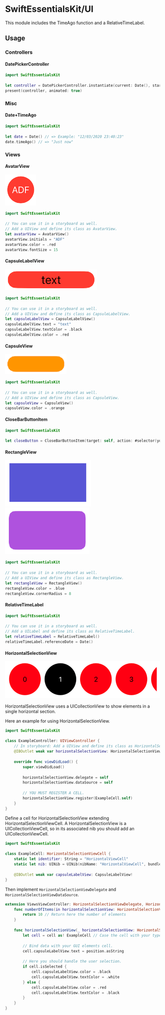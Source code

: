 # SwiftEssentialsKit/UI

This module includes the TimeAgo function and a RelativeTimeLabel.

## Usage

### Controllers

#### DatePickerController

```swift
import SwiftEssentialsKit

let controller = DatePickerController.instantiate(current: Date(), start: Date(), end: Date())
present(controller, animated: true)
```

### Misc

#### Date+TimeAgo
```swift
import SwiftEssentialsKit

let date = Date() // => Example: "12/03/2020 23:40:23"
date.timeAgo() // => "Just now"
```

### Views

#### AvatarView

![AvatarView](./images/avatar_view.png)
```swift
import SwiftEssentialsKit

// You can use it in a storyboard as well.
// Add a UIView and define its class as AvatarView.
let avatarView = AvatarView()
avatarView.initials = "ADF"
avatarView.color = .red
avatarView.fontSize = 15
```

#### CapsuleLabelView

![CapsuleLabelView](./images/capsule_label_view.png)
```swift
import SwiftEssentialsKit

// You can use it in a storyboard as well.
// Add a UIView and define its class as CapsuleLabelView.
let capsuleLabelView = CapsuleLabelView()
capsuleLabelView.text = "text"
capsuleLabelView.textColor = .black
capsuleLabelView.color = .red
```

#### CapsuleView

![CapsuleView](./images/capsule_view.png)
```swift
import SwiftEssentialsKit

// You can use it in a storyboard as well.
// Add a UIView and define its class as CapsuleView.
let capsuleView = CapsuleView()
capsuleView.color = .orange
```

#### CloseBarButtonItem

```swift
import SwiftEssentialsKit

let closeButton = CloseBarButtonItem(target: self, action: #selector(yourFunction)) 
```

#### RectangleView

![RectangleView](./images/rectangle_view.png)
![RoundedRectangleView](./images/rounded_rectangle_view.png)

```swift
import SwiftEssentialsKit

// You can use it in a storyboard as well.
// Add a UIView and define its class as RectangleView.
let rectangleView = RectangleView()
rectangleView.color = .blue
rectangleView.cornerRadius = 8
```

#### RelativeTimeLabel

```swift
import SwiftEssentialsKit

// You can use it in a storyboard as well.
// Add a UILabel and define its class as RelativeTimeLabel.
let relativeTimeLabel = RelativeTimeLabel()
relativeTimeLabel.referenceDate = Date()
```

#### HorizontalSelectionView

![HorizontalSelectionView](./images/horizontal_selection_view.png)

HorizontalSelectionView uses a UICollectionView to show elements in a single horizontal section.

Here an example for using HorizontalSelectionView.

```swift
import SwiftEssentialsKit

class ExampleController: UIViewController {
    // In storyboard: Add a UIView and define its class as HorizontalSelectionView.
    @IBOutlet weak var horizontalSelectionView: HorizontalSelectionView!
    
    override func viewDidLoad() {
        super.viewDidLoad()
        
        horizontalSelectionView.delegate = self
        horizontalSelectionView.dataSource = self
        
        // YOU MUST REGISTER A CELL.
        horizontalSelectionView.register(ExampleCell.self)
    }
}
```

Define a cell for HorizontalSelectionView extending HorizontalSelectionViewCell. 
A HorizontalSelectionView is a UICollectionViewCell, so in its associated nib you should add an UICollectionViewCell.

```swift
import SwiftEssentialsKit

class ExampleCell: HorizontalSelectionViewCell {
    static let identifier: String = "HorizontalViewCell"
    static let nib: UINib = UINib(nibName: "HorizontalViewCell", bundle: Bundle.main)
    
    @IBOutlet weak var capsuleLabelView: CapsuleLabelView!
}
```

Then implement `HorizontalSelectionViewDelegate` and `HorizontalSelectionViewDataSource`.

```swift
extension ViewsViewController: HorizontalSelectionViewDelegate, HorizontalSelectionViewDataSource {
    func numberOfItems(in horizontalSelectionView: HorizontalSelectionView) -> Int {
        return 10 // Return here the number of elements
    }
    
    func horizontalSelectionView(_ horizontalSelectionView: HorizontalSelectionView, cell: HorizontalSelectionViewCell, atPosition position: Int) {
        let cell = cell as! ExampleCell // Case the cell with your type cell (in the example: ExampleCell)
        
        // Bind data with your GUI elements cell.
        cell.capsuleLabelView.text = position.asString
        
        // Here you should handle the user selection. 
        if cell.isSelected {
            cell.capsuleLabelView.color = .black
            cell.capsuleLabelView.textColor = .white
        } else {
            cell.capsuleLabelView.color = .red
            cell.capsuleLabelView.textColor = .black
        }
    }
}
```
